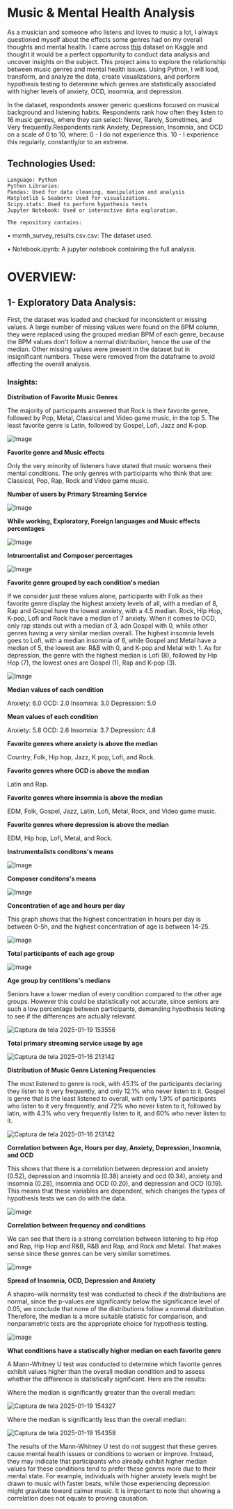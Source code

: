 # Music & Mental Health Analysis

As a musician and someone who listens and loves to music a lot, I always questioned myself about the effects some genres had on my overall thoughts and mental health. I came across [this](https://www.kaggle.com/datasets/catherinerasgaitis/mxmh-survey-results/data) dataset on Kaggle and thought it would be a perfect opportunity to conduct data analysis and uncover insights on the subject. This project aims to explore the relationship between music genres and mental health issues. Using Python, I will load, transform, and analyze the data, create visualizations, and perform hypothesis testing to determine which genres are statistically associated with higher levels of anxiety, OCD, insomnia, and depression.

In the dataset, respondents answer generic questions focused on musical background and listening habits. Respondents rank how often they listen to 16 music genres, where they can select: Never, Rarely, Sometimes, and Very frequently.Respondents rank Anxiety, Depression, Insomnia, and OCD on a scale of 0 to 10, where: 0 - I do not experience this. 10 - I experience this regularly, constantly/or to an extreme.

## Technologies Used:


    Language: Python
    Python Libraries:
    Pandas: Used for data cleaning, manipulation and analysis
    Matplotlib & Seaborn: Used for visualizations.
    Scipy.stats: Used to perform hypothesis tests
    Jupyter Notebook: Used or interactive data exploration.

    The repository contains:

• mxmh_survey_results.csv.csv: The dataset used.

• Notebook.ipynb: A jupyter notebook containing the full analysis.

# OVERVIEW:

## 1- Exploratory Data Analysis:

First, the dataset was loaded and checked for inconsistent or missing values. A large number of missing values were found on the BPM column, they were replaced using the grouped median BPM of each genre, because the BPM values don't follow a normal distribution, hence the use of the median. Other missing values were present in the dataset but in insignificant numbers. These were removed from the dataframe to avoid affecting the overall analysis.

### Insights:

**Distribution of Favorite Music Genres**

The majority of participants answered that Rock is their favorite genre, followed by Pop, Metal, Classical and Video game music, in the top 5. The least favorite genre is Latin, followed by Gospel, Lofi, Jazz and K-pop.

![Image](https://github.com/user-attachments/assets/845d4457-e2a3-45af-9417-a715594e09e6)

**Favorite genre and Music effects**

Only the very minority of listeners have stated that music worsens their mental conditions. The only genres with participants who think that are: Classical, Pop, Rap, Rock and Video game music.

**Number of users by Primary Streaming Service**

![Image](https://github.com/user-attachments/assets/2ccba8e1-2741-4d96-bf58-1c27d5358108)

**While working, Exploratory, Foreign languages and Music effects percentages**

![Image](https://github.com/user-attachments/assets/b05ef4b7-d5bc-45d5-9fa8-0c9491fb4d96)

**Intrumentalist and Composer percentages**

![Image](https://github.com/user-attachments/assets/2a30cb15-e281-48bf-9459-0bec12734f79)

**Favorite genre grouped by each condition's median**

If we consider just these values alone, participants with Folk as their favorite genre display the highest anxiety levels of all, with a median of 8, Rap and Gospel have the lowest anxiety, with a 4.5 median. Rock, Hip Hop, K-pop, Lofi and Rock have a median of 7 anxiety. When it comes to OCD, only rap stands out with a median of 3, adn Gospel with 0, while other genres having a very similar median overall. The highest insomnia levels goes to Lofi, with a median insomnia of 6, while Gospel and Metal have a median of 5, the lowest are: R&B with 0, and K-pop and Metal with 1. As for depression, the genre with the highest median is Lofi (8), followed by Hip Hop (7), the lowest ones are Gospel (1), Rap and K-pop (3).

![Image](https://github.com/user-attachments/assets/9197bc60-7a74-4ad7-94ea-813ffb8c6028)

**Median values of each condition**

Anxiety:      6.0
OCD:          2.0
Insomnia:     3.0
Depression:   5.0

**Mean values of each condition**

Anxiety:       5.8
OCD:           2.6
Insomnia:      3.7
Depression:    4.8

**Favorite genres where anxiety is above the median**

Country, Folk, Hip hop, Jazz, K pop, Lofi, and Rock.

**Favorite genres where OCD is above the median**

Latin and Rap.

**Favorite genres where insomnia is above the median**

EDM, Folk, Gospel, Jazz, Latin, Lofi, Metal, Rock, and Video game music.

**Favorite genres where depression is above the median**

EDM, Hip hop, Lofi, Metal, and Rock.

**Instrumentalists conditons's means**

![Image](https://github.com/user-attachments/assets/8ad5c943-6976-41af-ad67-aedbb143ee06)

**Composer conditons's means**

![Image](https://github.com/user-attachments/assets/1c17beaa-fef0-4145-af4c-c7bf0d356d5d)

**Concentration of age and hours per day**

This graph shows that the highest concentration in hours per day is between 0-5h, and the highest concentration of age is between 14-25.

![image](https://github.com/user-attachments/assets/e3f70c6e-45f5-4b07-ae95-9d5b823fbb06)

**Total participants of each age group**

![image](https://github.com/user-attachments/assets/0bec8970-1a33-4065-918b-f87476e4dd67)

**Age group by contitions's medians**

Seniors have a lower median of every condition compared to the other age groups. However this could be statistically not accurate, since seniors are such a low percentage between participants, demanding hypothesis testing to see if the differences are actually relevant.

![Captura de tela 2025-01-19 153556](https://github.com/user-attachments/assets/107e0602-b502-4c40-b3dc-eb87c29c113a)

**Total primary streaming service usage by age**

![Captura de tela 2025-01-16 213142](https://github.com/user-attachments/assets/8dd8b087-8e22-4548-ae18-6ac41110935c)

**Distribution of Music Genre Listening Frequencies**

The most listened to genre is rock, with 45.1% of the participants declaring they listen to it very frequently, and only 12.1% who never listen to it. Gospel is genre that is the least listened to overall, with only 1.9% of participants who listen to it very frequently, and 72% who never listen to it, followed by latin, with 4.3% who very frequently listen to it, and 60% who never listen to it.

![Captura de tela 2025-01-16 213142](https://github.com/user-attachments/assets/ac6c563d-2bda-4ec3-bf34-a9cbf14ca484)

**Correlation between Age, Hours per day, Anxiety, Depression, Insomnia, and OCD**

This shows that there is a correlation between depression and anxiety (0.52), depression and insomnia (0.38) anxiety and ocd (0.34), anxiety and insomnia (0.28), insomnia and OCD (0.20), and depression and OCD (0.19). This means that these variables are dependent, which changes the types of hypothesis tests we can do with the data.

![image](https://github.com/user-attachments/assets/9d14f194-7a01-4fb6-8b8c-632e4ac05eed)

**Correlation between frequency and conditions**

We can see that there is a strong correlation between listening to hip Hop and Rap, Hip Hop and R&B, R&B and Rap, and Rock and Metal. That makes sense since these genres can be very similar sometimes.

![image](https://github.com/user-attachments/assets/232fa57a-d486-4d19-b3d0-7a44316c5224)

**Spread of Insomnia, OCD, Depression and Anxiety**

A shapiro-wilk normality test was conducted to check if the distributions are normal, since the p-values are significantly below the significance level of 0.05, we conclude that none of the distributions follow a normal distribution. Therefore, the median is a more suitable statistic for comparison, and nonparametric tests are the appropriate choice for hypothesis testing.

![image](https://github.com/user-attachments/assets/73b9753f-7e1c-402b-b2f3-b8525c4c211f)

**What conditions have a statiscally higher median on each favorite genre**

A Mann-Whitney U test was conducted to determine which favorite genres exhibit values higher than the overall median condition and to assess whether the difference is statistically significant. Here are the results: 

Where the median is significantly greater than the overall median: 

![Captura de tela 2025-01-19 154327](https://github.com/user-attachments/assets/a4830a83-a865-4bb4-89bd-5cbf2f047d54)

Where the median is significantly less than the overall median:

![Captura de tela 2025-01-19 154358](https://github.com/user-attachments/assets/0e3cbb7a-744b-4cfc-8445-30cccdde27a2)

The results of the Mann-Whitney U test do not suggest that these genres cause mental health issues or conditions to worsen or improve. Instead, they may indicate that participants who already exhibit higher median values for these conditions tend to prefer these genres more due to their mental state. For example, individuals with higher anxiety levels might be drawn to music with faster beats, while those experiencing depression might gravitate toward calmer music. It is important to note that showing a correlation does not equate to proving causation. 
